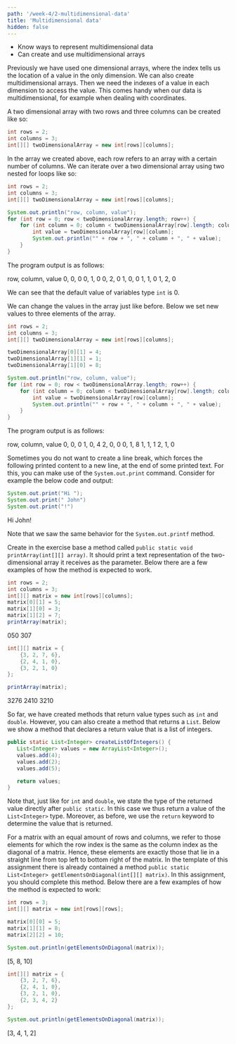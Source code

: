 ```yaml
---
path: '/week-4/2-multidimensional-data'
title: 'Multidimensional data'
hidden: false
---
```


<text-box variant='learningObjectives' name='Learning Objectives'>

 -  Know ways to represent multidimensional data
  - Can create and use multidimensional arrays

</text-box>

Previously we have used one dimensional arrays, where the index tells us the location of a value in the only dimension.
We can also create multidimensional arrays. Then we need the indexes of a value in each dimension to access the value.
This comes handy when our data is multidimensional, for example when dealing with coordinates.

A two dimensional array with two rows and three columns can be created like so:

```java
int rows = 2;
int columns = 3;
int[][] twoDimensionalArray = new int[rows][columns];
```

In the array we created above, each row refers to an array with a certain number of columns.
We can iterate over a two dimensional array using two nested for loops like so:

```java
int rows = 2;
int columns = 3;
int[][] twoDimensionalArray = new int[rows][columns];

System.out.println("row, column, value");
for (int row = 0; row < twoDimensionalArray.length; row++) {
    for (int column = 0; column < twoDimensionalArray[row].length; column++) {
        int value = twoDimensionalArray[row][column];
        System.out.println("" + row + ", " + column + ", " + value);
    }
}
```

The program output is as follows:

<sample-output>

row, column, value
0, 0, 0
0, 1, 0
0, 2, 0
1, 0, 0
1, 1, 0
1, 2, 0

</sample-output>

We can see that the default value of variables type `int` is 0.

We can change the values in the array just like before.
Below we set new values to three elements of the array.

```java
int rows = 2;
int columns = 3;
int[][] twoDimensionalArray = new int[rows][columns];

twoDimensionalArray[0][1] = 4;
twoDimensionalArray[1][1] = 1;
twoDimensionalArray[1][0] = 8;

System.out.println("row, column, value");
for (int row = 0; row < twoDimensionalArray.length; row++) {
    for (int column = 0; column < twoDimensionalArray[row].length; column++) {
        int value = twoDimensionalArray[row][column];
        System.out.println("" + row + ", " + column + ", " + value);
    }
}
```

The program output is as follows:

<sample-output>

row, column, value
0, 0, 0
1, 0, 4
2, 0, 0
0, 1, 8
1, 1, 1
2, 1, 0

</sample-output>

<text-box variant="hint" variant="print">

Sometimes you do not want to create a line break, which forces the following printed content to a new line, at the end of some printed text. For this, you can make use of the `System.out.print` command. Consider for example the below code and output:

``` java
System.out.print("Hi ");
System.out.print(" John")
System.out.print("!")
```

<sample-output>
Hi John!
</sample-output>

Note that we saw the same behavior for the `System.out.printf` method.

</text-box>

<programming-exercise name='Printing a multidimensional array'>

Create in the exercise base a method called `public static void printArray(int[][] array)`. It should print a text representation of the two-dimensional array it receives as the parameter. Below there are a few examples of how the method is expected to  work.

```java
int rows = 2;
int columns = 3;
int[][] matrix = new int[rows][columns];
matrix[0][1] = 5;
matrix[1][0] = 3;
matrix[1][2] = 7;
printArray(matrix);
```

<sample-output>

050
307

</sample-output>

```java
int[][] matrix = {
    {3, 2, 7, 6},
    {2, 4, 1, 0},
    {3, 2, 1, 0}
};

printArray(matrix);
```

<sample-output>

3276
2410
3210

</sample-output>

</programming-exercise>

<text-box variant="hint" name="Methods that return a list">

So far, we have created methods that return value types such as `int` and `double`. However, you can also create a method that returns a `List`. Below we show a method that declares a return value that is a list of integers.

```java
public static List<Integer> createListOfIntegers() {
   List<Integer> values = new ArrayList<Integer>();
   values.add(4);
   values.add(2);
   values.add(5);

   return values;
}
```

Note that, just like for `int` and `double`, we state the type of the returned value directly after `public static`. In this case we thus return a value of the `List<Integer>` type. Moreover, as before, we use the `return` keyword to determine the value that is returned.

</text-box>


<programming-exercise name='Elements on the diagonal'>

For a matrix with an equal amount of rows and columns, we refer to those elements for which the row index is the same as the column index as the diagonal of a matrix. Hence, these elements are exactly those that lie in a straight line from top left to bottom right of the matrix. In the template of this assignment there is already contained a method
`public static List<Integer> getElementsOnDiagonal(int[][] matrix)`. In this assignment, you should complete this method.  Below there are a few examples of how the method is expected to work:

``` java
int rows = 3;
int[][] matrix = new int[rows][rows];

matrix[0][0] = 5;
matrix[1][1] = 8;
matrix[2][2] = 10;

System.out.println(getElementsOnDiagonal(matrix));
```

<sample-output>

[5, 8, 10]

</sample-output>

``` java
int[][] matrix = {
    {3, 2, 7, 6},
    {2, 4, 1, 0},
    {3, 2, 1, 0},
    {2, 3, 4, 2}
};

System.out.println(getElementsOnDiagonal(matrix));
```

<sample-output>

[3, 4, 1, 2]

</sample-output>


</programming-exercise>
